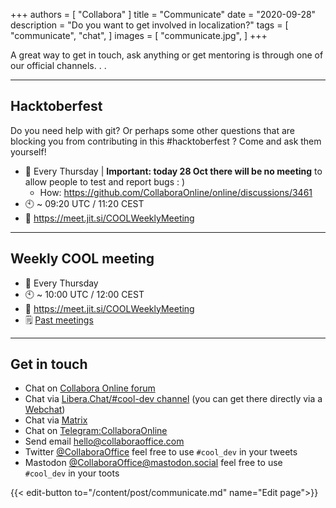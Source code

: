 +++
authors = [
    "Collabora"
]
title = "Communicate"
date = "2020-09-28"
description = "Do you want to get involved in localization?"
tags = [
    "communicate",
    "chat",
]
images = [
    "communicate.jpg",
]
+++

A great way to get in touch, ask anything or get mentoring is through one of our official channels. . .
<!--more-->
---
## Hacktoberfest
Do you need help with git? Or perhaps some other questions that are blocking you from contributing in this #hacktoberfest ? Come and ask them yourself!
* 📅 Every Thursday | **Important: today 28 Oct there will be no meeting** to allow people to test and report bugs : )
  * How: https://github.com/CollaboraOnline/online/discussions/3461
* 🕙 ~ 09:20 UTC / 11:20 CEST
* 💬 https://meet.jit.si/COOLWeeklyMeeting
---
## Weekly COOL meeting
* 📅 Every Thursday
* 🕙 ~ 10:00 UTC / 12:00 CEST
* 💬 https://meet.jit.si/COOLWeeklyMeeting
* 🗒 [Past meetings](https://forum.collaboraonline.com/c/news/meeting-minutes/)

---

## Get in touch
* Chat on [Collabora Online forum](https://forum.collaboraonline.com/)
* Chat via [Libera.Chat/#cool-dev channel](irc://irc.libera.chat/#cool-dev) (you can get there directly via a [Webchat](https://web.libera.chat/#cool-dev))
* Chat via [Matrix](https://app.element.io/#/room/#cool-dev:libera.chat)
* Chat on [Telegram:CollaboraOnline](https://t.me/CollaboraOnline)
* Send email [hello@collaboraoffice.com](mailto:hello@collaboraoffice.com)
* Twitter [@CollaboraOffice](https://twitter.com/CollaboraOffice) feel free to use `#cool_dev` in your tweets
* Mastodon [@CollaboraOffice@mastodon.social](https://mastodon.social/@CollaboraOffice) feel free to use `#cool_dev` in your toots

{{< edit-button to="/content/post/communicate.md" name="Edit page">}}
